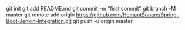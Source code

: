 git init
git add README.md
git commit -m "first commit"
git branch -M master
git remote add origin https://github.com/HemantSonare/Spring-Boot-Jenkin-Integration.git
git push -u origin master